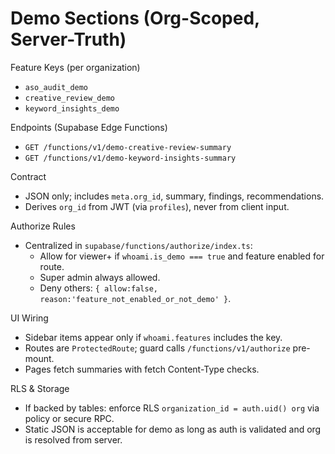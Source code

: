 # Demo Sections (Org-Scoped, Server-Truth)

Feature Keys (per organization)
- `aso_audit_demo`
- `creative_review_demo`
- `keyword_insights_demo`

Endpoints (Supabase Edge Functions)
- `GET /functions/v1/demo-creative-review-summary`
- `GET /functions/v1/demo-keyword-insights-summary`

Contract
- JSON only; includes `meta.org_id`, summary, findings, recommendations.
- Derives `org_id` from JWT (via `profiles`), never from client input.

Authorize Rules
- Centralized in `supabase/functions/authorize/index.ts`:
  - Allow for viewer+ if `whoami.is_demo === true` and feature enabled for route.
  - Super admin always allowed.
  - Deny others: `{ allow:false, reason:'feature_not_enabled_or_not_demo' }`.

UI Wiring
- Sidebar items appear only if `whoami.features` includes the key.
- Routes are `ProtectedRoute`; guard calls `/functions/v1/authorize` pre-mount.
- Pages fetch summaries with fetch Content-Type checks.

RLS & Storage
- If backed by tables: enforce RLS `organization_id = auth.uid() org` via policy or secure RPC.
- Static JSON is acceptable for demo as long as auth is validated and org is resolved from server.

